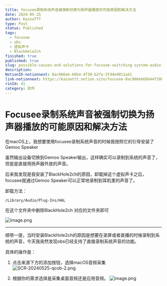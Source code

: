 ```yaml
---
title: focusee录制系统声音被强制切换为扬声器播放的可能原因和解决方法
date: 2024-05-25
author: KazooTTT
type: Post
status: Published
tags:
  - focusee
  - obs
  - 虚拟声卡
  - BlackHole2ch
finished: true
published: true
slug: possible-causes-and-solutions-for-focusee-switching-system-audio-to-speaker-playback-forcibly-zh
description:
NotionID-notionnext: 8ac966eb-66b4-4f39-b2fa-3fd4e4911a41
link-notionnext: https://kazoottt.notion.site/focusee-8ac966eb66b44f39b2fa3fd4e4911a41
rinId: 41
category: 软件
---
```


# Focusee录制系统声音被强制切换为扬声器播放的可能原因和解决方法

在macOS上，我想要使用focusee录制系统声音的时候我按照它的引导安装了Gemoo Speaker

虽然输出设备切换到Gemoo Speaker输出，这样确实可以录制到系统的声音了，但是是直接用扬声器外放的声音。

后来我发现是我安装了BlackHole2ch的原因，卸载掉这个虚拟声卡之后，focusee就通过Gemoo Speaker可以正常地录制到耳机里的声音了。

卸载方法：

`/Library/Audio/Plug-Ins/HAL`

在这个文件夹中删除BlackHole2ch 对应的文件夹即可

![image.png](https://pictures.kazoottt.top/2024/05/20240525-26e60249b527dc5dc46c78eb123769bf.png)

---

顺带一提，当时安装BlackHole2ch的原因是想要在录屏或者直播的时候录制到系统的声音，今天我突然发现obs已经支持了直接录制系统声音的功能。

具体的操作是：

1. 点击来源下方的添加按钮，选择macOS音频采集
   ![SCR-20240525-qcob-2.png](https://pictures.kazoottt.top/2024/05/20240525-862b985a72997075bf72d8dd84efa46c.png)

2. 根据你的需求选择是采集桌面音频还是应用音频。
   ![image.png](https://pictures.kazoottt.top/2024/05/20240525-b1ea5d3a03406f26588601ed66067a05.png)
